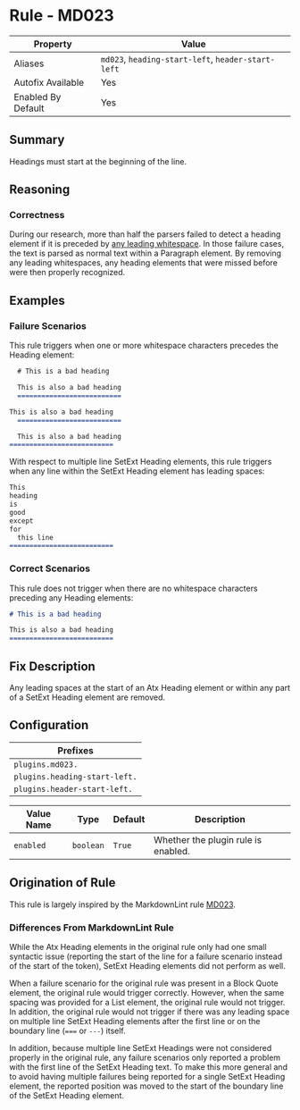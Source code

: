 # Rule - MD023

| Property | Value |
| --- | -- |
| Aliases | `md023`, `heading-start-left`, `header-start-left` |
| Autofix Available | Yes |
| Enabled By Default | Yes |

## Summary

Headings must start at the beginning of the line.

## Reasoning

### Correctness

During our research, more than half the parsers failed to detect a heading element
if it is preceded by [any leading whitespace](https://babelmark.github.io/?text=abc%0A%0A++%23+abc).
In those failure cases, the text is parsed as normal text within a Paragraph element.
By removing any leading whitespaces, any heading elements that were missed before
were then properly recognized.

## Examples

### Failure Scenarios

This rule triggers when one or more whitespace characters precedes
the Heading element:

```Markdown
  # This is a bad heading

  This is also a bad heading
  ==========================

This is also a bad heading
  ==========================

  This is also a bad heading
==========================
```

With respect to multiple line SetExt Heading elements, this rule triggers
when any line within the SetExt Heading element has leading spaces:

```Markdown
This
heading
is
good
except
for
  this line
==========================
```

### Correct Scenarios

This rule does not trigger when there are no whitespace characters
preceding any Heading elements:

```Markdown
# This is a bad heading

This is also a bad heading
==========================
```

## Fix Description

Any leading spaces at the start of an Atx Heading element or within any part of
a SetExt Heading element are removed.

## Configuration

| Prefixes |
| --- |
| `plugins.md023.` |
| `plugins.heading-start-left.` |
| `plugins.header-start-left.` |

| Value Name | Type | Default | Description |
| -- | -- | -- | -- |
| `enabled` | `boolean` | `True` | Whether the plugin rule is enabled. |

## Origination of Rule

This rule is largely inspired by the MarkdownLint rule
[MD023](https://github.com/DavidAnson/markdownlint/blob/master/doc/Rules.md#md023---headings-must-start-at-the-beginning-of-the-line).

### Differences From MarkdownLint Rule

While the Atx Heading elements in the original rule only had one
small syntactic issue (reporting the start of the line for a failure
scenario instead of the start of the token), SetExt Heading elements
did not perform as well.

When a failure scenario for the original rule was present in a
Block Quote element, the original rule would trigger correctly.
However, when the same spacing was provided for a List element,
the original rule would not trigger.  In addition, the original
rule would not trigger if there was any leading space on multiple
line SetExt Heading elements after the first line or on the
boundary line (`===` or `---`) itself.

In addition, because multiple line SetExt Headings were not
considered properly in the original rule, any failure scenarios
only reported a problem with the first line of the SetExt Heading
text.  To make this more general and to avoid having multiple
failures being reported for a single SetExt Heading element,
the reported position was moved to the start of the boundary
line of the SetExt Heading element.
